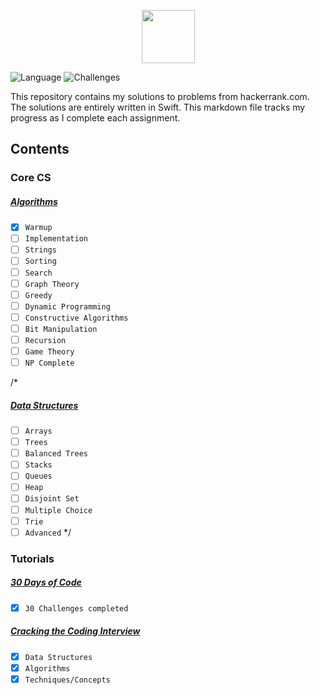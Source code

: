 <p align="center">
    <a href="https://www.hackerrank.com/Suns4ine">
        <img height=85 src="https://d3keuzeb2crhkn.cloudfront.net/hackerrank/assets/styleguide/logo_wordmark-f5c5eb61ab0a154c3ed9eda24d0b9e31.svg">
    </a>
</p>

![Language](https://img.shields.io/badge/Language-Swift-orange.svg)
![Challenges](https://img.shields.io/badge/Challenges-1_Complete-green.svg)

This repository contains my solutions to problems from hackerrank.com. The solutions are entirely written in Swift. This markdown file tracks my progress as I complete each assignment.

## Contents

### Core CS

##### [Algorithms](Algorithms/)
- [x] `Warmup`
- [ ] `Implementation`
- [ ] `Strings`
- [ ] `Sorting`
- [ ] `Search`
- [ ] `Graph Theory`
- [ ] `Greedy`
- [ ] `Dynamic Programming`
- [ ] `Constructive Algorithms`
- [ ] `Bit Manipulation`
- [ ] `Recursion`
- [ ] `Game Theory`
- [ ] `NP Complete`

/*
##### [Data Structures](Data%Structures/)
- [ ] `Arrays`
- [ ] `Trees`
- [ ] `Balanced Trees`
- [ ] `Stacks`
- [ ] `Queues`
- [ ] `Heap`
- [ ] `Disjoint Set`
- [ ] `Multiple Choice`
- [ ] `Trie`
- [ ] `Advanced`
*/
### Tutorials

##### [30 Days of Code](30%Days%of%Code/)
- [x] `30 Challenges completed`

##### [Cracking the Coding Interview](Cracking%the%Coding%Interview/)
- [x] `Data Structures`
- [x] `Algorithms`
- [x] `Techniques/Concepts`
